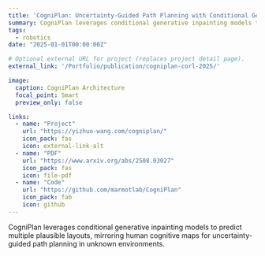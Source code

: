 ```yaml
---
title: 'CogniPlan: Uncertainty-Guided Path Planning with Conditional Generative Layout Prediction'
summary: CogniPlan leverages conditional generative inpainting models to predict multiple plausible layouts, mirroring human cognitive maps for uncertainty-guided path planning in unknown environments.
tags:
  - robotics
date: "2025-01-01T00:00:00Z"

# Optional external URL for project (replaces project detail page).
external_link: '/Portfolio/publication/cogniplan-corl-2025/'

image:
  caption: CogniPlan Architecture
  focal_point: Smart
  preview_only: false

links:
  - name: "Project"
    url: "https://yizhuo-wang.com/cogniplan/"
    icon_pack: fas
    icon: external-link-alt
  - name: "PDF"
    url: "https://www.arxiv.org/abs/2508.03027"
    icon_pack: fas
    icon: file-pdf
  - name: "Code"
    url: "https://github.com/marmotlab/CogniPlan"
    icon_pack: fab
    icon: github
---
```


CogniPlan leverages conditional generative inpainting models to predict multiple plausible layouts, mirroring human cognitive maps for uncertainty-guided path planning in unknown environments.
